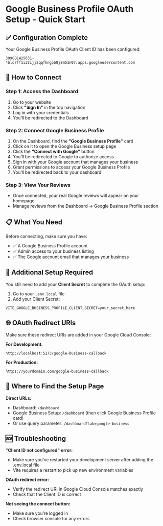 # Google Business Profile OAuth Setup - Quick Start

## ✅ Configuration Complete

Your Google Business Profile OAuth Client ID has been configured:
```
309881425631-4blqrff1i32ijj2qqfhngpb8j8m51n07.apps.googleusercontent.com
```

## 🚀 How to Connect

### Step 1: Access the Dashboard
1. Go to your website
2. Click **"Sign In"** in the top navigation
3. Log in with your credentials
4. You'll be redirected to the Dashboard

### Step 2: Connect Google Business Profile
1. On the Dashboard, find the **"Google Business Profile"** card
2. Click on it to open the Google Business setup page
3. Click the **"Connect with Google"** button
4. You'll be redirected to Google to authorize access
5. Sign in with your Google account that manages your business
6. Grant permissions to access your Google Business Profile
7. You'll be redirected back to your dashboard

### Step 3: View Your Reviews
- Once connected, your real Google reviews will appear on your homepage
- Manage reviews from the Dashboard → Google Business Profile section

## 📋 What You Need

Before connecting, make sure you have:
- ✅ A Google Business Profile account
- ✅ Admin access to your business listing
- ✅ The Google account email that manages your business

## 🔧 Additional Setup Required

You still need to add your **Client Secret** to complete the OAuth setup:

1. Go to your `.env.local` file
2. Add your Client Secret:
```
VITE_GOOGLE_BUSINESS_PROFILE_CLIENT_SECRET=your_secret_here
```

## 🌐 OAuth Redirect URIs

Make sure these redirect URIs are added in your Google Cloud Console:

**For Development:**
```
http://localhost:5173/google-business-callback
```

**For Production:**
```
https://yourdomain.com/google-business-callback
```

## 📍 Where to Find the Setup Page

**Direct URLs:**
- Dashboard: `/dashboard`
- Google Business Setup: `/dashboard` (then click Google Business Profile card)
- Or use query parameter: `/dashboard?tab=google-business`

## 🆘 Troubleshooting

**"Client ID not configured" error:**
- Make sure you've restarted your development server after adding the .env.local file
- Vite requires a restart to pick up new environment variables

**OAuth redirect error:**
- Verify the redirect URI in Google Cloud Console matches exactly
- Check that the Client ID is correct

**Not seeing the connect button:**
- Make sure you're logged in
- Check browser console for any errors
